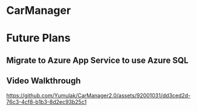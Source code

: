 # CarManager
# Future Plans
## Migrate to Azure App Service to use Azure SQL

## Video Walkthrough

https://github.com/Yumulak/CarManager2.0/assets/92001031/dd3ced2d-76c3-4cf8-b1b3-8d2ec93b25c1

